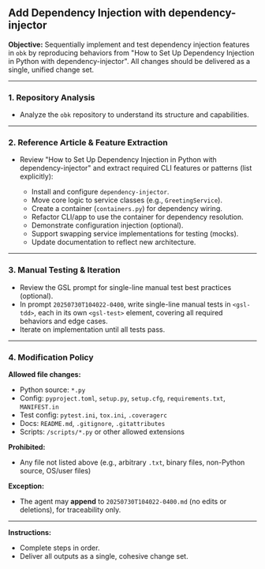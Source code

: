 ## Add Dependency Injection with dependency-injector

**Objective:**
Sequentially implement and test dependency injection features in `obk` by reproducing behaviors from "How to Set Up Dependency Injection in Python with dependency-injector". All changes should be delivered as a single, unified change set.

---

### 1. Repository Analysis

* Analyze the `obk` repository to understand its structure and capabilities.

---

### 2. Reference Article & Feature Extraction

* Review "How to Set Up Dependency Injection in Python with dependency-injector" and extract required CLI features or patterns (list explicitly):

  * Install and configure `dependency-injector`.
  * Move core logic to service classes (e.g., `GreetingService`).
  * Create a container (`containers.py`) for dependency wiring.
  * Refactor CLI/app to use the container for dependency resolution.
  * Demonstrate configuration injection (optional).
  * Support swapping service implementations for testing (mocks).
  * Update documentation to reflect new architecture.

---

### 3. Manual Testing & Iteration

* Review the GSL prompt for single-line manual test best practices (optional).
* In prompt `20250730T104022-0400`, write single-line manual tests in `<gsl-tdd>`, each in its own `<gsl-test>` element, covering all required behaviors and edge cases.
* Iterate on implementation until all tests pass.

---

### 4. Modification Policy

**Allowed file changes:**

* Python source: `*.py`
* Config: `pyproject.toml`, `setup.py`, `setup.cfg`, `requirements.txt`, `MANIFEST.in`
* Test config: `pytest.ini`, `tox.ini`, `.coveragerc`
* Docs: `README.md`, `.gitignore`, `.gitattributes`
* Scripts: `/scripts/*.py` or other allowed extensions

**Prohibited:**

* Any file not listed above (e.g., arbitrary `.txt`, binary files, non-Python source, OS/user files)

**Exception:**

* The agent may **append** to `20250730T104022-0400.md` (no edits or deletions), for traceability only.

---

**Instructions:**

* Complete steps in order.
* Deliver all outputs as a single, cohesive change set.
